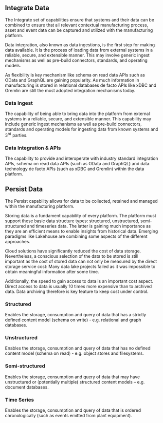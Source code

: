 ## Integrate Data

The Integrate set of capabilities ensure that systems and their data
can be combined to ensure that all relevant contextual manufacturing
process, asset and event data can be captured and utilized with the
manufacturing platform.

Data integration, also known as data ingestions, is the first step for
making data available. It is the process of loading data from external
systems in a reliable, secure, and extensible manner. This may involve
generic ingest mechanisms as well as pre-build connectors, standards,
and operating models.

As flexibility is key mechanism like schema on read data APIs such as
OData and GraphQL are gaining popularity. As much information in
manufacturing is stored in relational databases de facto APIs like xDBC
and Gremlin are still the most adopted integration mechanisms today.

### Data Ingest

The capability of being able to bring data into the platform from
external systems in a reliable, secure, and extensible manner. This
capability may include generic ingest mechanisms as well as pre-build
connectors, standards and operating models for ingesting data from
known systems and 3<sup>rd</sup> parties.

### Data Integration & APIs

The capability to provide and interoperate with industry standard
integration APIs, schema on read data APIs (such as OData and GraphQL)
and data technology de facto APIs (such as xDBC and Gremlin) within
the data platform.

## Persist Data

The Persist capability allows for data to be collected, retained and
managed within the manufacturing platform.

Storing data is a fundament capability of every platform. The platform
must support these basic data structure types: structured, unstructured,
semi-structured and timeseries data. The latter is gaining much
importance as they are an efficient means to enable insights from
historical data. Emerging paradigms like Lakehouse are combining some
aspects of the different approaches.

Cloud solutions have significantly reduced the cost of data storage.
Nevertheless, a conscious selection of the data to be stored is still
important as the cost of stored data can not only be measured by the
direct storage service cost: Many data lake projects failed as it was
impossible to obtain meaningful information after some time.

Additionally, the speed to gain access to data is an important cost
aspect. Direct access to data is usually 10 times more expensive than to
archived data. Data archiving therefore is key feature to keep cost
under control.

### Structured

Enables the storage, consumption and query of data that has a strictly
defined content model (schema on write) - e.g. relational and graph
databases.

### Unstructured

Enables the storage, consumption and query of data that has no defined
content model (schema on read) - e.g. object stores and filesystems.

### Semi-structured

Enables the storage, consumption and query of data that may have
unstructured or (potentially multiple) structured content models –
e.g. document databases.

### Time Series

Enables the storage, consumption and query of data that is ordered
chronologically (such as events emitted from plant equipment).
